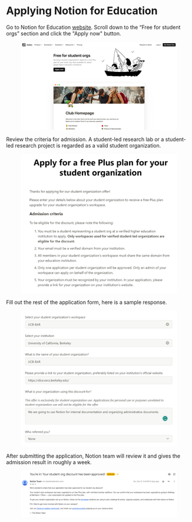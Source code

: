 # Applying Notion for Education

Go to Notion for Education [website](https://www.notion.so/product/notion-for-education). Scroll down to the “Free for student orgs” section and click the "Apply now" button.

<figure><img src="../.gitbook/assets/image (1) (1) (1) (1) (1) (1).png" alt=""><figcaption></figcaption></figure>



Review the criteria for admission. A student-led research lab or a student-led research project is regarded as a valid student organization.&#x20;

<figure><img src="../.gitbook/assets/image (2) (1) (1) (1) (1).png" alt=""><figcaption></figcaption></figure>



Fill out the rest of the application form, here is a sample response.

<figure><img src="../.gitbook/assets/image (3) (1) (1).png" alt=""><figcaption></figcaption></figure>



After submitting the application, Notion team will review it and gives the admission result in roughly a week.

<figure><img src="../.gitbook/assets/image (4) (1).png" alt=""><figcaption></figcaption></figure>







